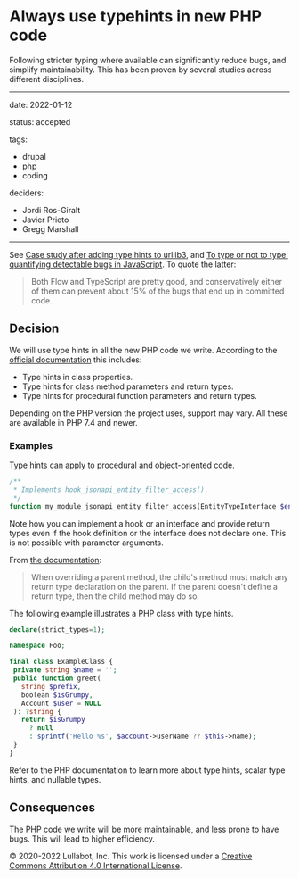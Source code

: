 # Always use typehints in new PHP code

Following stricter typing where available can significantly reduce bugs, and simplify maintainability. This has been proven by several studies across different disciplines.

---

date: 2022-01-12

status: accepted

tags:
  - drupal
  - php
  - coding

deciders:
  - Jordi Ros-Giralt
  - Javier Prieto
  - Gregg Marshall

---

See [Case study after adding type hints to urllib3](https://sethmlarson.dev/blog/2021-10-18/tests-arent-enough-case-study-after-adding-types-to-urllib3), and [To type or not to type: quantifying detectable bugs in JavaScript](https://blog.acolyer.org/2017/09/19/to-type-or-not-to-type-quantifying-detectable-bugs-in-javascript/). To quote the latter:

> Both Flow and TypeScript are pretty good, and conservatively either of them can prevent about 15% of the bugs that end up in committed code.

## Decision

We will use type hints in all the new PHP code we write. According to the [official documentation](https://www.php.net/manual/en/language.types.declarations.php) this includes:

  - Type hints in class properties.
  - Type hints for class method parameters and return types.
  - Type hints for procedural function parameters and return types.

Depending on the PHP version the project uses, support may vary. All these are available in PHP 7.4 and newer.

### Examples

Type hints can apply to procedural and object-oriented code.

```php
/**
 * Implements hook_jsonapi_entity_filter_access().
 */
function my_module_jsonapi_entity_filter_access(EntityTypeInterface $entity_type, AccountInterface $account): array {}
```

Note how you can implement a hook or an interface and provide return types even if the hook definition or the interface does not declare one. This is not possible with parameter arguments.

From [the documentation](https://www.php.net/manual/en/language.types.declarations.php):

> When overriding a parent method, the child's method must match any return type declaration on the parent. If the parent doesn't define a return type, then the child method may do so.

The following example illustrates a PHP class with type hints.

 ```php
declare(strict_types=1);

namespace Foo;

final class ExampleClass {
  private string $name = '';
  public function greet(
    string $prefix,
    boolean $isGrumpy,
    Account $user = NULL
  ): ?string {
    return $isGrumpy
      ? null
      : sprintf('Hello %s', $account->userName ?? $this->name);
  }
}
```

Refer to the PHP documentation to learn more about type hints, scalar type hints, and nullable types.

## Consequences

The PHP code we write will be more maintainable, and less prone to have bugs. This will lead to higher efficiency.

© 2020-2022 Lullabot, Inc. This work is licensed under a [Creative Commons Attribution 4.0 International License](http://creativecommons.org/licenses/by/4.0/).
